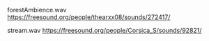 forestAmbience.wav 
https://freesound.org/people/thearxx08/sounds/272417/

stream.wav
https://freesound.org/people/Corsica_S/sounds/92821/
